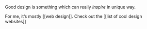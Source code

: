 Good design is something which can really *inspire* in unique way. 

For me, it’s mostly [[web design]].
Check out the [[list of cool design websites]]